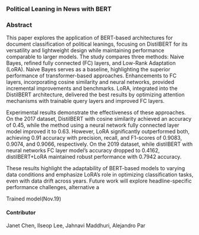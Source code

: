 ### Political Leaning in News with BERT

### Abstract
This paper explores the application of BERT-based architectures for document classification of
political leanings, focusing on DistilBERT for its versatility and lightweight design while
maintaining performance comparable to larger models. The study compares three methods: Naive
Bayes, refined fully connected (FC) layers, and Low-Rank Adaptation (LoRA). Naive Bayes
serves as a baseline, highlighting the superior performance of transformer-based approaches.
Enhancements to FC layers, incorporating cosine similarity and neural networks, provided
incremental improvements and benchmarks. LoRA, integrated into the DistilBERT architecture,
delivered the best results by optimizing attention mechanisms with trainable query layers and
improved FC layers.

Experimental results demonstrate the effectiveness of these approaches. On the 2017 dataset,
DistilBERT with cosine similarity achieved an accuracy of 0.45, while the method using a neural
network fully connected layer model improved it to 0.63. However, LoRA significantly
outperformed both, achieving 0.91 accuracy with precision, recall, and F1-scores of 0.9083,
0.9074, and 0.9066, respectively. On the 2019 dataset, while distilBERT with neural networks FC
layer model’s accuracy dropped to 0.4162, distilBERT+LoRA maintained robust performance
with 0.7942 accuracy.

These results highlight the adaptability of BERT-based models to varying data conditions and
emphasize LoRA’s role in optimizing classification tasks, even with data drift across years. Future
work will explore headline-specific performance challenges, alternative a

Trained model(Nov.19)


#### Contributor
Janet Chen, Ilseop Lee, Jahnavi Maddhuri, Alejandro Par
